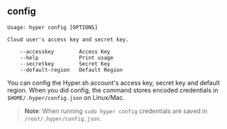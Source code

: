 ## config

    Usage: hyper config [OPTIONS]

    Cloud user's access key and secret key.

        --accesskey        Access Key
        --help             Print usage
        --secretkey        Secret Key
        --default-region   Default Region

You can config the Hyper.sh account's access key, secret key and default region.  When you did config, the command stores encoded credentials in `$HOME/.hyper/config.json` on Linux/Mac.

> **Note**:  When running `sudo hyper config` credentials are saved in `/root/.hyper/config.json`.
>
